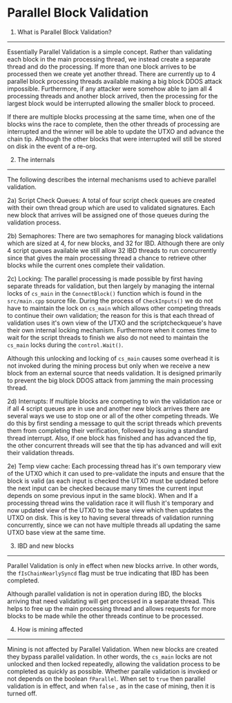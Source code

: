 Parallel Block Validation
==========================================================


1. What is Parallel Block Validation?
-------------------------------------

Essentially Parallel Validation is a simple concept. Rather than validating each block in the main processing thread, we
instead create a separate thread and do the processing.  If more than one block arrives to be processed then
we create yet another thread.  There are currently up to 4 parallel block processing threads available making a big block DDOS
attack impossible.  Furthermore, if any attacker were somehow able to jam all 4 processing threads and another block
arrived, then the processing for the largest block would be interrupted allowing the smaller block to proceed.

If there are multiple blocks processing at the same time, when one of the blocks wins the race to complete, then the other
threads of processing are interrupted and the winner will be able to update the UTXO and advance the chain tip.  Although the 
other blocks that were interrupted will still be stored on disk in the event of a re-org.


2. The internals
----------------

The following describes the internal mechanisms used to achieve parallel validation.


2a) Script Check Queues:  A total of four script check queues are created with their own thread group which are used to validated 
signatures.  Each new block that arrives will be assigned one of those queues during the validation process.

2b) Semaphores:  There are two semaphores for managing block validations which are sized at 4, for new blocks, and 32 for IBD. 
Although there are only 4 script queues available we still allow 32 IBD threads to run concurrently since that gives the main processing 
thread a chance to retrieve other blocks while the current ones complete their validation.

2c) Locking: The parallel processing is made possible by first having separate threads for validation, but then largely by managing 
the internal locks of `cs_main` in the `ConnectBlock()` function which is found in the `src/main.cpp` source file. During the 
process of `CheckInputs()` we do not have to maintain the lock on `cs_main` which allows other competing threads to continue their 
own validation; the reason for this is that each thread of validation uses it's own view of the UTXO and the scriptcheckqueue's have
their own internal locking mechanism. Furthermore when it comes time to wait for the script threads to finish we also do not need to
maintain the `cs_main` locks during the `control.Wait()`. 

Although this unlocking and locking of `cs_main` causes some overhead it is not invoked during the mining process but only when we 
receive a new block from an external source that needs validation.  It is designed primarily to prevent the big block DDOS attack from 
jamming the main processing thread.

2d) Interrupts:  If multiple blocks are competing to win the validation race or if all 4 script queues are in use and another new block 
arrives there are several ways we use to stop one or all of the other competing threads.  We do this by first sending a message to quit 
the script threads which prevents them from completing their verification, followed by issuing a standard thread interrupt. Also, if one 
block has finished and has advanced the tip, the other concurrent threads will see that the tip has advanced and will exit their validation 
threads.


2e) Temp view cache:  Each processing thread has it's own temporary view of the UTXO which it can used to pre-validate the inputs and ensure 
that the block is valid (as each input is checked the UTXO must be updated before the next input can be checked because many times the 
current input depends on some previous input in the same block). When and If a processing thread wins the validation race it will flush it's 
temporary and now updated view of the UTXO to the base view which then updates the UTXO on disk.  This is key to having several threads of 
validation running concurrently, since we can not have multiple threads all updating the same UTXO base view at the same time.


3. IBD and new blocks
----------------------

Parallel Validation is only in effect when new blocks arrive.  In other words, the `fIsChainNearlySyncd` flag must be true
indicating that IBD has been completed.

Although parallel validation is not in operation during IBD, the blocks arriving that need validating will get processed in a
separate thread.  This helps to free up the main processing thread and allows requests for more blocks to be made while the other
threads continue to be processed.


4.  How is mining affected
--------------------------

Mining is not affected by Parallel Validation.  When new blocks are created they bypass parallel validation.  In other words, the `cs_main` locks 
are not unlocked and then locked repeatedly, allowing the validation process to be completed as quickly as possible.  Whether paralle validation
is invoked or not depends on the boolean `fParallel`.  When set to `true` then parallel validation is in effect, and when `false` , as in the case
of mining, then it is turned off.




